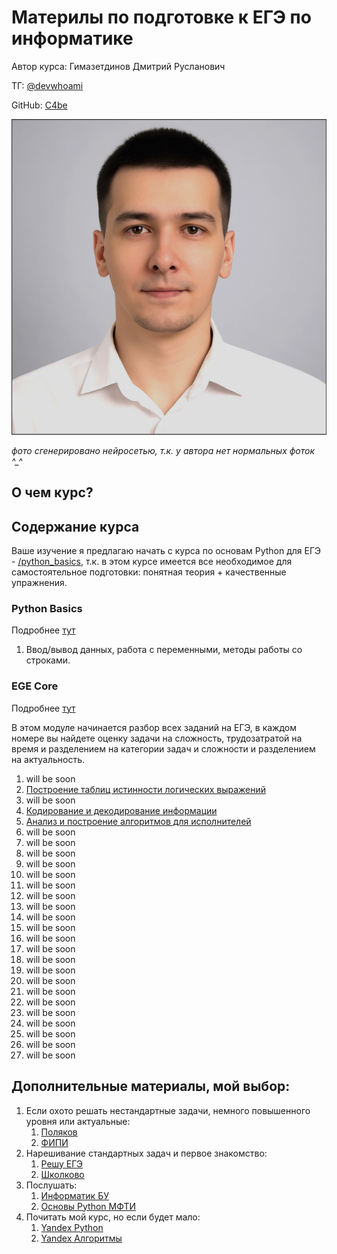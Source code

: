 # Материлы по подготовке к ЕГЭ по информатике

Автор курса: Гимазетдинов Дмитрий Русланович

ТГ: [@devwhoami](https://t.me/s/devwhoami)

GitHub: [C4be](https://github.com/C4be)

![meAI](materials/for_main_readme/me_ai.png)

*фото сгенерировано нейросетью, т.к. у автора нет нормальных фоток ^_^*

## О чем курс?

## Содержание курса

Ваше изучение я предлагаю начать с курса по основам Python для ЕГЭ - [/python_basics](./python_basics/), т.к. в этом курсе имеется все необходимое для самостоятельное подготовки: понятная теория + качественные упражнения.

### Python Basics

Подробнее [тут](./python_basics/README.md)

1. Ввод/вывод данных, работа с переменными, методы работы со строками.

### EGE Core

Подробнее [тут](./ege_core/README.md)

В этом модуле начинается разбор всех заданий на ЕГЭ, в каждом номере вы найдете оценку задачи на сложность, трудозатратой на время и разделением на категории задач и сложности и разделением на актуальность.

1. will be soon
2. [Построение таблиц истинности логических выражений](./ege_core/2/README.md)
3. will be soon
4. [Кодирование и декодирование информации](./ege_core/4/README.md)
5. [Анализ и построение алгоритмов для исполнителей](./ege_core/5/README.md)
6. will be soon
7. will be soon
8. will be soon
9. will be soon
10. will be soon
11. will be soon
12. will be soon
13. will be soon
14. will be soon
15. will be soon
16. will be soon
17. will be soon
18. will be soon
19. will be soon
20. will be soon
21. will be soon
22. will be soon
23. will be soon
24. will be soon
25. will be soon
26. will be soon
27. will be soon


## Дополнительные материалы, мой выбор:

1. Если охото решать нестандартные задачи, немного повышенного уровня или актуальные:
   1. [Поляков](https://kpolyakov.spb.ru/school/ege.htm)
   2. [ФИПИ](https://ege.fipi.ru/bank/index.php?proj=B9ACA5BBB2E19E434CD6BEC25284C67F)
2. Нарешивание стандартных задач и первое знакомство:
   1. [Решу ЕГЭ](https://inf-ege.sdamgia.ru)
   2. [Школково](https://3.shkolkovo.online/catalog?SubjectId=30)
3. Послушать: 
   1. [Информатик БУ](https://www.youtube.com/@infbu)
   2. [Основы Python МФТИ](https://youtube.com/playlist?list=PLRDzFCPr95fK7tr47883DFUbm4GeOjjc0&si=AJoKGlLDy_lNdhqw)
4. Почитать мой курс, но если будет мало:
   1. [Yandex Python](https://education.yandex.ru/handbook/algorithms)
   2. [Yandex Алгоритмы](https://education.yandex.ru/handbook/algorithms)
